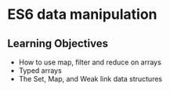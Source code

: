 # ES6 data manipulation
## Learning Objectives
* How to use map, filter and reduce on arrays
* Typed arrays
* The Set, Map, and Weak link data structures
